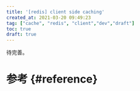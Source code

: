 ```yaml
---
title: '[redis] client side caching'
created_at: 2021-03-20 09:49:23
tag: ["cache", "redis", "client","dev","draft"]
toc: true
draft: true
---
```


待完善。

# 参考 {#reference}